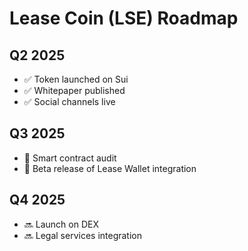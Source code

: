 # Lease Coin (LSE) Roadmap

## Q2 2025
- ✅ Token launched on Sui
- ✅ Whitepaper published
- ✅ Social channels live

## Q3 2025
- 🔄 Smart contract audit
- 🔄 Beta release of Lease Wallet integration

## Q4 2025
- 🔜 Launch on DEX
- 🔜 Legal services integration
